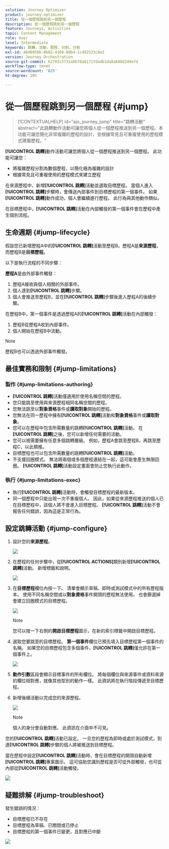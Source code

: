 ```yaml
---
solution: Journey Optimizer
product: journey optimizer
title: 從一個歷程跳到另一個歷程
description: 從一個歷程跳到另一個歷程
feature: Journeys, Activities
topic: Content Management
role: User
level: Intermediate
keywords: 跳轉，活動，歷程，分割，分割
exl-id: 46d8950b-8b02-4160-89b4-1c492533c0e2
version: Journey Orchestration
source-git-commit: 62783c5731a8b78a8171fdadb1da8a680d249efd
workflow-type: tm+mt
source-wordcount: '825'
ht-degree: 10%

---
```


# 從一個歷程跳到另一個歷程 {#jump}

>[!CONTEXTUALHELP]
>id="ajo_journey_jump"
>title="跳轉活動"
>abstract="此跳轉動作活動可讓您將個人從一個歷程推送到另一個歷程。本功能可讓您簡化非常複雜的歷程的設計，並根據常見且可重複使用的歷程模式建置歷程。"

**[!UICONTROL 跳轉]**&#x200B;動作活動可讓您將個人從一個歷程推送到另一個歷程。 此功能可讓您：

* 將複雜歷程分割為數個歷程，以簡化極為複雜的設計
* 根據常見且可重複使用的歷程模式來建立歷程

在來源歷程中，新增&#x200B;**[!UICONTROL 跳轉]**&#x200B;活動並選取目標歷程。 當個人進入&#x200B;**[!UICONTROL 跳轉]**&#x200B;步驟時，會傳送內部事件到目標歷程的第一個事件。 如果&#x200B;**[!UICONTROL 跳轉]**&#x200B;動作成功，個人會繼續進行歷程。 此行為與其他動作類似。

在目標歷程中，**[!UICONTROL 跳轉]**&#x200B;活動在內部觸發的第一個事件會在歷程中產生個別流程。

## 生命週期 {#jump-lifecycle}

假設您已新增歷程A中的&#x200B;**[!UICONTROL 跳轉]**&#x200B;活動至歷程B。歷程A是&#x200B;**來源歷程**，而歷程B是&#x200B;**目標歷程**。

以下是執行流程的不同步驟：

**歷程A**&#x200B;是由外部事件觸發：

1. 歷程A接收與個人相關的外部事件。
1. 個人達到&#x200B;**[!UICONTROL 跳轉]**&#x200B;步驟。
1. 個人會推送至歷程B，並在&#x200B;**[!UICONTROL 跳轉]**&#x200B;步驟後進入歷程A的後續步驟。

在歷程B中，第一個事件是透過歷程A的&#x200B;**[!UICONTROL 跳轉]**&#x200B;活動在內部觸發：

1. 歷程B從歷程A收到內部事件。
1. 個人開始在歷程B中流動。

>[!NOTE]
>
>歷程B也可以透過外部事件觸發。

## 最佳實務和限制 {#jump-limitations}

### 製作 {#jump-limitations-authoring}

* **[!UICONTROL 跳轉]**&#x200B;活動僅適用於使用名稱空間的歷程。
* 您只能跳至使用與來源歷程相同名稱空間的歷程。
* 您無法跳至以&#x200B;**對象資格**&#x200B;事件或&#x200B;**讀取對象**&#x200B;開始的歷程。
* 您無法在同一歷程中擁有&#x200B;**[!UICONTROL 跳轉]**&#x200B;活動和&#x200B;**對象資格**&#x200B;事件或&#x200B;**讀取對象**。
* 您可以在歷程中包含所需數量的跳轉&#x200B;**[!UICONTROL 跳轉]**&#x200B;活動。 在&#x200B;**[!UICONTROL 跳轉]**&#x200B;之後，您可以新增任何需要的活動。
* 您可以視需要擁有任意多個跳轉層級。 例如，歷程A會跳至歷程B，再跳至歷程C，以此類推。
* 目標歷程也可以包含所需數量的跳轉&#x200B;**[!UICONTROL 跳轉]**&#x200B;活動。
* 不支援回圈模式。 無法將兩個或多個歷程連結在一起，這可能會產生無限回圈。 **[!UICONTROL 跳轉]**&#x200B;活動設定畫面會防止您執行此動作。

### 執行 {#jump-limitations-exec}

* 執行&#x200B;**[!UICONTROL 跳轉]**&#x200B;活動時，會觸發目標歷程的最新版本。
* 同一個歷程中只能出現一次不重複個人。 因此，如果從來源歷程推送的個人已在目標歷程中，該個人將不會進入目標歷程。 **[!UICONTROL 跳轉]**&#x200B;活動不會報告任何錯誤，因為這是正常行為。

## 設定跳轉活動 {#jump-configure}

1. 設計您的&#x200B;**來源歷程**。

   ![](assets/jump1.png)

1. 在歷程的任何步驟中，從&#x200B;**[!UICONTROL ACTIONS]**&#x200B;類別新增&#x200B;**[!UICONTROL 跳轉]**&#x200B;活動。 新增標籤和說明。

   ![](assets/jump2.png)

1. 在&#x200B;**目標歷程**欄位內按一下。
清單會顯示草稿、即時或測試模式中的所有歷程版本。 使用不同名稱空間或以**對象資格**&#x200B;事件開頭的歷程無法使用。 也會篩選掉會建立回圈模式的目標歷程。

   ![](assets/jump3.png)

   >[!NOTE]
   >
   >您可以按一下右側的&#x200B;**開啟目標歷程**&#x200B;圖示，在新的索引標籤中開啟目標歷程。

1. 選取您要跳至的目標歷程。
**第一個事件**&#x200B;欄位已預先填入目標歷程第一個事件的名稱。 如果您的目標歷程包含多個事件，**[!UICONTROL 跳轉]**&#x200B;僅允許在第一個事件上。

   ![](assets/jump4.png)

1. **動作引數**&#x200B;區段會顯示目標事件的所有欄位。 將每個欄位與來源事件或資料來源的欄位相對應，就像其他型別的動作一樣。 此資訊將在執行階段傳遞至目標歷程。
1. 新增後續活動以完成您的來源歷程。

   ![](assets/jump5.png)


   >[!NOTE]
   >
   >個人的身分會自動對應。 此資訊在介面中不可見。

您的&#x200B;**[!UICONTROL 跳轉]**&#x200B;活動已設定。 一旦您的歷程為即時或處於測試模式，到達&#x200B;**[!UICONTROL 跳轉]**&#x200B;步驟的個人將被推送到目標歷程。

當在歷程中設定&#x200B;**[!UICONTROL 跳轉]**&#x200B;活動時，會在目標歷程的開頭自動新增&#x200B;**[!UICONTROL 跳轉]**&#x200B;專案圖示。 這可協助您識別歷程是否可從外部觸發，也可從內部從&#x200B;**[!UICONTROL 跳轉]**&#x200B;活動觸發。

![](assets/jump7.png)

## 疑難排解 {#jump-troubleshoot}

發生錯誤的情況：

* 目標歷程已不存在
* 目標歷程為草稿、已關閉或已停止
* 目標歷程的第一個事件已變更，且對應已中斷

![](assets/jump6.png)
